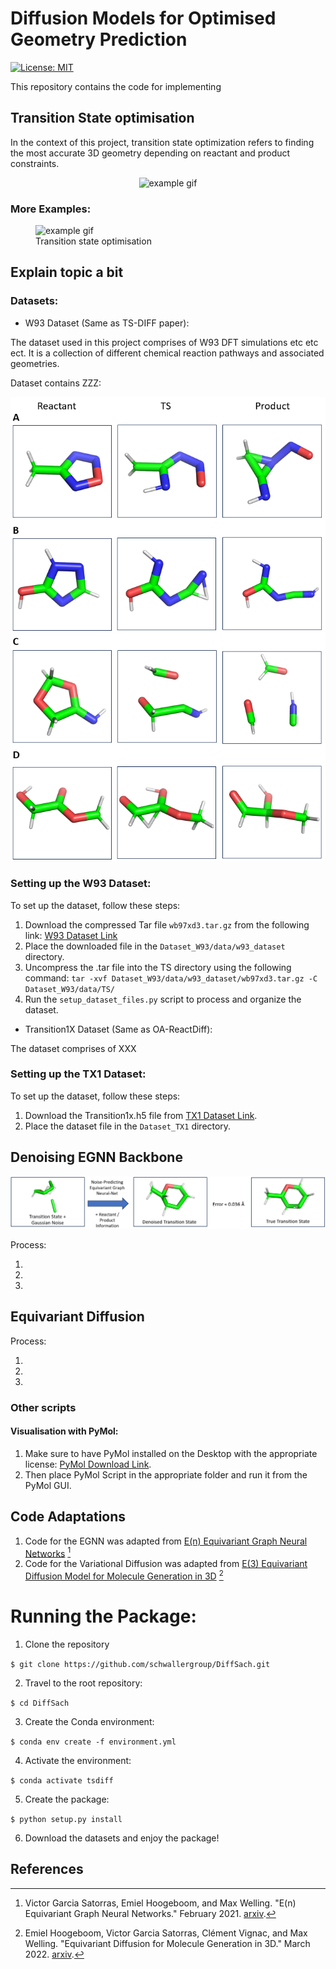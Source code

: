 # Diffusion Models for Optimised Geometry Prediction

[![License: MIT](https://img.shields.io/badge/License-MIT-yellow.svg)](LICENSE.txt)




This repository contains the code for implementing

## Transition State optimisation

In the context of this project, transition state optimization refers to finding the most accurate 3D geometry depending on reactant and product constraints.

<div align="center">
  <img src="visualisations/gifs/example_diffusion.gif", alt="example gif">
</div>

### More Examples:

<div class="image-container">
  <figure>
    <img src="visualisations/gifs/sample_10/another_example_diffusion_with_overlap.gif" alt="example gif">
    <figcaption>Transition state optimisation</figcaption>
  </figure>
</div>



## Explain topic a bit

<!-- Add explanation here -->

### Datasets: 

- W93 Dataset (Same as TS-DIFF paper):

The dataset used in this project comprises of W93 DFT simulations etc etc ect. It is a collection of different chemical reaction pathways and associated geometries.

Dataset contains ZZZ: 

<div align="center">
  <img src="visualisations/dataset_examples.png" alt="Example Denoising image">
</div>

### Setting up the W93 Dataset: 

To set up the dataset, follow these steps:

1. Download the compressed Tar file `wb97xd3.tar.gz` from the following link: [W93 Dataset Link](https://zenodo.org/record/3715478)
2. Place the downloaded file in the `Dataset_W93/data/w93_dataset` directory.
3. Uncompress the .tar file into the TS directory using the following command: `tar -xvf Dataset_W93/data/w93_dataset/wb97xd3.tar.gz -C Dataset_W93/data/TS/
`
4. Run the `setup_dataset_files.py` script to process and organize the dataset.


- Transition1X Dataset (Same as OA-ReactDiff):

The dataset comprises of XXX

### Setting up the TX1 Dataset:

To set up the dataset, follow these steps:

1. Download the Transition1x.h5 file from [TX1 Dataset Link](https://zenodo.org/record/3715478).
2. Place the dataset file in the  `Dataset_TX1` directory. 


## Denoising EGNN Backbone

<div align="center">
  <img src="visualisations/denoised_example_good.png" alt="Example Denoising image">
</div>

Process: 

1. 
2. 
3. 

## Equivariant Diffusion

Process:

1. 
2. 
3. 


<!-- Add diffusion process details here -->

### Other scripts

#### Visualisation with PyMol: 

1. Make sure to have PyMol installed on the Desktop with the appropriate license: [PyMol Download Link](https://pymol.org/2/).
2. Then place PyMol Script in the appropriate folder and run it from the PyMol GUI. 


## Code Adaptations

1. Code for the EGNN was adapted from  [E(n) Equivariant Graph Neural Networks](https://github.com/vgsatorras/egnn) [^1]
2. Code for the Variational Diffusion was adapted from [ E(3) Equivariant Diffusion Model for Molecule Generation in 3D](https://github.com/ehoogeboom/e3_diffusion_for_molecules/tree/main) [^2]



# Running the Package: 

1. Clone the repository

``$ git clone https://github.com/schwallergroup/DiffSach.git``

2. Travel to the root repository: 

``$ cd DiffSach``

3. Create the Conda environment:

``$ conda env create -f environment.yml``

4. Activate the environment: 

``$ conda activate tsdiff``

5. Create the package: 

``$ python setup.py install``

6. Download the datasets and enjoy the package!



## References

[^1]: Victor Garcia Satorras, Emiel Hoogeboom, and Max Welling. "E(n) Equivariant Graph Neural Networks." February 2021. [arxiv](https://arxiv.org/abs/2102.09844).

[^2]: Emiel Hoogeboom, Victor Garcia Satorras, Clément Vignac, and Max Welling. "Equivariant Diffusion for Molecule Generation in 3D." March 2022. [arxiv](https://arxiv.org/abs/2203.05541).


